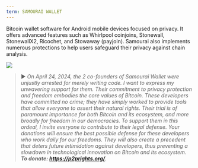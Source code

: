 ```yaml
---
term: SAMOURAI WALLET
---
```


Bitcoin wallet software for Android mobile devices focused on privacy. It offers advanced features such as Whirlpool coinjoins, Stonewall, StonewallX2, Ricochet, and Stowaway (payjoin). Samourai also implements numerous protections to help users safeguard their privacy against chain analysis.

![](../../dictionnaire/assets/45.png)

> ► *On April 24, 2024, the 2 co-founders of Samourai Wallet were unjustly arrested for merely writing code. I want to express my unwavering support for them. Their commitment to privacy protection and freedom embodies the core values of Bitcoin. These developers have committed no crime; they have simply worked to provide tools that allow everyone to assert their natural rights. Their trial is of paramount importance for both Bitcoin and its ecosystem, and more broadly for freedom in our democracies. To support them in this ordeal, I invite everyone to contribute to their legal defense. Your donations will ensure the best possible defense for these developers who work daily for our freedoms. They will also create a precedent that deters future intimidation against developers, thus preventing a slowdown in technological innovation on Bitcoin and its ecosystem. **To donate: https://p2prights.org/**.*